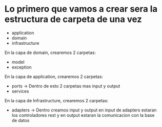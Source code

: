 # Lo primero que vamos a crear sera la estructura de carpeta de una vez
- application
- domain
- infrastructure


En la capa de domain, crearemos 2 carpetas:
- model
- exception

En la capa de application, crearemos 2 carpetas:
- ports -> Dentro de esto 2 carpetas mas input y output
- services

En la capa de Infrastructure, crearemos 2 carpetas:
- adapters -> Dentro creamos input y output
en input de adapters estaran los controladores rest y en output estaran la comunicacion con la base de datos
